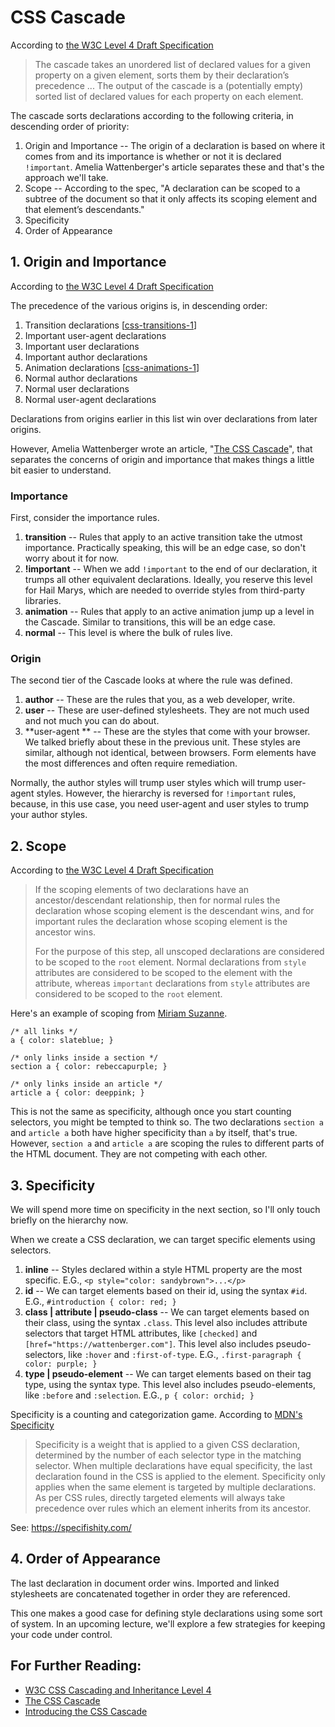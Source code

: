 # CSS Cascade

According to [the W3C Level 4 Draft Specification](https://drafts.csswg.org/css-cascade/#cascade)

>The cascade takes an unordered list of declared values for a given property on a given element, sorts them by their declaration’s precedence ... The output of the cascade is a (potentially empty) sorted list of declared values for each property on each element.

The cascade sorts declarations according to the following criteria, in descending order of priority:

1. Origin and Importance -- The origin of a declaration is based on where it comes from and its importance is whether or not it is declared `!important`. Amelia Wattenberger's article separates these and that's the approach we'll take.
2. Scope -- According to the spec, "A declaration can be scoped to a subtree of the document so that it only affects its scoping element and that element’s descendants." 
3. Specificity 
4. Order of Appearance

## 1. Origin and Importance

According to [the W3C Level 4 Draft Specification](https://drafts.csswg.org/css-cascade/#cascade)

The precedence of the various origins is, in descending order:

1. Transition declarations [[css-transitions-1](https://www.w3.org/TR/css-transitions-1/)]
2. Important user-agent declarations
3. Important user declarations
4. Important author declarations
5. Animation declarations [[css-animations-1](https://www.w3.org/TR/css-animations-1/)]
6. Normal author declarations
7. Normal user declarations
8. Normal user-agent declarations

Declarations from origins earlier in this list win over declarations from later origins.

However, Amelia Wattenberger wrote an article, "[The CSS Cascade](https://wattenberger.com/blog/css-cascade)", that separates the concerns of origin and importance that makes things a little bit easier to understand.

### Importance

First, consider the importance rules. 

1. **transition** -- Rules that apply to an active transition take the utmost importance. Practically speaking, this will be an edge case, so don't worry about it for now.
2. **!important** -- When we add `!important` to the end of our declaration, it trumps all other equivalent declarations. Ideally, you reserve this level for Hail Marys, which are needed to override styles from third-party libraries.
3. **animation** -- Rules that apply to an active animation jump up a level in the Cascade. Similar to transitions, this will be an edge case.
4. **normal** -- This level is where the bulk of rules live.

### Origin

The second tier of the Cascade looks at where the rule was defined.

1. **author** -- These are the rules that you, as a web developer, write. 
2. **user** -- These are user-defined stylesheets. They are not much used and not much you can do about.
3. **user-agent ** -- These are the styles that come with your browser. We talked briefly about these in the previous unit. These styles are similar, although not identical, between browsers. Form elements have the most differences and often require remediation. 

Normally, the author styles will trump user styles which will trump user-agent styles. However, the hierarchy is reversed for `!important` rules, because, in this use case, you need user-agent and user styles to trump your author styles.

## 2. Scope

According to [the W3C Level 4 Draft Specification](https://drafts.csswg.org/css-cascade/#cascade)

> If the scoping elements of two declarations have an ancestor/descendant relationship, then for normal rules the declaration whose scoping element is the descendant wins, and for important rules the declaration whose scoping element is the ancestor wins.
>
>For the purpose of this step, all unscoped declarations are considered to be scoped to the `root` element. Normal declarations from `style` attributes are considered to be scoped to the element with the attribute, whereas `important` declarations from `style` attributes are considered to be scoped to the `root` element.

Here's an example of scoping from [Miriam Suzanne](https://css-tricks.com/using-custom-property-stacks-to-tame-the-cascade/). 

```
/* all links */
a { color: slateblue; }

/* only links inside a section */
section a { color: rebeccapurple; }

/* only links inside an article */
article a { color: deeppink; }
```

This is not the same as specificity, although once you start counting selectors, you might be tempted to think so. The two declarations `section a` and `article a` both have higher specificity than `a` by itself, that's true. However, `section a` and `article a` are scoping the rules to different parts of the HTML document. They are not competing with each other.

## 3. Specificity

We will spend more time on specificity in the next section, so I'll only touch briefly on the hierarchy now.

When we create a CSS declaration, we can target specific elements using selectors.

1. **inline** -- Styles declared within a style HTML property are the most specific. E.G., `<p style="color: sandybrown">...</p>`
2. **id** -- We can target elements based on their id, using the syntax `#id`. E.G., `#introduction { color: red; }`
3. **class | attribute | pseudo-class** -- We can target elements based on their class, using the syntax `.class`. This level also includes attribute selectors that target HTML attributes, like `[checked]` and `[href="https://wattenberger.com"]`. This level also includes pseudo-selectors, like `:hover` and `:first-of-type`. E.G., `.first-paragraph { color: purple; }`
4. **type | pseudo-element** --  We can target elements based on their tag type, using the syntax type. This level also includes pseudo-elements, like `:before` and `:selection`. E.G., `p { color: orchid; }`

Specificity is a counting and categorization game. According to [MDN's Specificity](https://developer.mozilla.org/en-US/docs/Web/CSS/Specificity)

> Specificity is a weight that is applied to a given CSS declaration, determined by the number of each selector type in the matching selector. When multiple declarations have equal specificity, the last declaration found in the CSS is applied to the element. Specificity only applies when the same element is targeted by multiple declarations. As per CSS rules, directly targeted elements will always take precedence over rules which an element inherits from its ancestor.

See: https://specifishity.com/

## 4. Order of Appearance

The last declaration in document order wins. Imported and linked stylesheets are concatenated together in order they are referenced. 

This one makes a good case for defining style declarations using some sort of system. In an upcoming lecture, we'll explore a few strategies for keeping your code under control. 

## For Further Reading: 

- [W3C CSS Cascading and Inheritance Level 4](https://drafts.csswg.org/css-cascade/)
- [The CSS Cascade](https://wattenberger.com/blog/css-cascade)
- [Introducing the CSS Cascade](https://developer.mozilla.org/en-US/docs/Web/CSS/Cascade)
